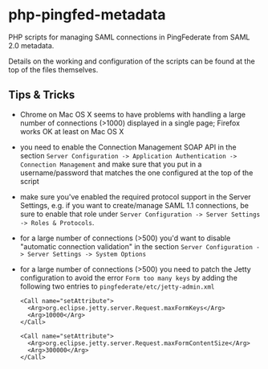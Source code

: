 # php-pingfed-metadata

PHP scripts for managing SAML connections in PingFederate from SAML 2.0 metadata.

Details on the working and configuration of the scripts can be found at the top
of the files themselves.

## Tips & Tricks

- Chrome on Mac OS X seems to have problems with handling a large number of connections (>1000) displayed in a single page; Firefox works
  OK at least on Mac OS X

- you need to enable the Connection Management SOAP API in the section `Server Configuration -> Application Authentication -> Connection Management`
  and make sure that you put in a username/password that matches the one configured at the top of the script

- make sure you've enabled the required protocol support in the Server Settings, e.g. if you want to create/manage SAML 1.1 connections,
  be sure to enable that role under `Server Configuration -> Server Settings -> Roles & Protocols`.
  
- for a large number of connections (>500) you'd want to disable "automatic connection validation" in the section `Server Configuration -> Server Settings -> System Options`

- for a large number of connections (>500)  you need to patch the Jetty configuration to avoid the error `Form too many keys` by adding the
  following two entries to `pingfederate/etc/jetty-admin.xml`
  
      <Call name="setAttribute">
        <Arg>org.eclipse.jetty.server.Request.maxFormKeys</Arg>
        <Arg>10000</Arg>
      </Call>

      <Call name="setAttribute">
        <Arg>org.eclipse.jetty.server.Request.maxFormContentSize</Arg>
        <Arg>300000</Arg>
      </Call>
  